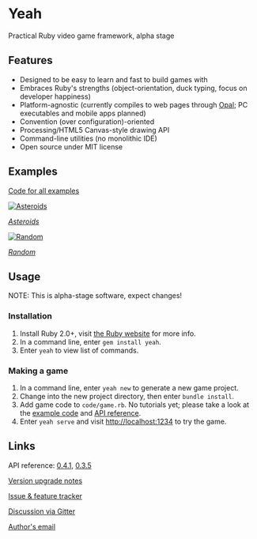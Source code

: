 # Yeah

Practical Ruby video game framework, alpha stage


## Features

* Designed to be easy to learn and fast to build games with
* Embraces Ruby's strengths (object-orientation, duck typing, focus on developer happiness)
* Platform-agnostic (currently compiles to web pages through [Opal](http://opalrb.org); PC executables and mobile apps planned)
* Convention (over configuration)-oriented
* Processing/HTML5 Canvas-style drawing API
* Command-line utilities (no monolithic IDE)
* Open source under MIT license


## Examples

[Code for all examples][Example code]

[![Asteroids](https://cdn.mediacru.sh/IkYZP46TmCsd.png)][Asteroids example]

[*Asteroids*][Asteroids example]

[![Random](https://cdn.mediacru.sh/KW9M6TndLry0.png)][Random example]

[*Random*][Random example]

## Usage

NOTE: This is alpha-stage software, expect changes!

### Installation

1. Install Ruby 2.0+, visit [the Ruby website](http://ruby-lang.org/) for more info.
2. In a command line, enter `gem install yeah`.
3. Enter `yeah` to view list of commands.

### Making a game

1. In a command line, enter `yeah new` to generate a new game project.
2. Change into the new project directory, then enter `bundle install`.
3. Add game code to `code/game.rb`. No tutorials yet; please take a look at the [example code][Example code] and [API reference][0.4.1 API].
4. Enter `yeah serve` and visit [http://localhost:1234](http://localhost:1234) to try the game.


## Links

API reference: [0.4.1][0.4.1 API], [0.3.5][0.3.5 API]

[Version upgrade notes](https://github.com/yeahrb/yeah/blob/master/UPGRADING.md)

[Issue & feature tracker](https://github.com/yeahrb/yeah/issues)

[Discussion via Gitter](https://gitter.im/yeahrb/yeah)

[Author's email](mailto:skoofoo@gmail.com)


[0.4.1 API]: http://rdoc.info/github/yeahrb/yeah/32a50f5/frames
[0.3.5 API]: http://rdoc.info/github/yeahrb/yeah/5efbbc9/frames
[Example code]: https://github.com/yeahrb/examples
[Asteroids example]: https://yeahrb.github.io/examples/asteroids/runner.html
[Random example]: https://yeahrb.github.io/examples/random/runner.html
